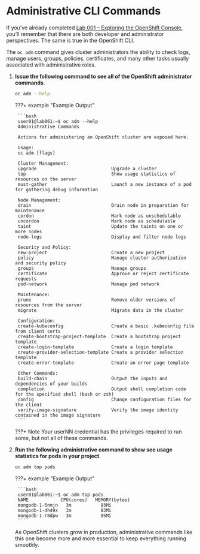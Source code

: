 # Administrative CLI Commands

If you’ve already completed [Lab 001 – Exploring the OpenShift Console](lab001-1.md), you’ll remember that there are both developer and administrator perspectives. The same is true in the OpenShift CLI. 

The `oc adm` command gives cluster administrators the ability to check logs, manage users, groups, policies, certificates, and many other tasks usually associated with administrative roles.

1. **Issue the following command to see all of the OpenShift administrator commands**.

    ```bash
    oc adm --help
    ```

    ???+ example "Example Output"

        ```bash
        user01@lab061:~$ oc adm --help
        Administrative Commands

        Actions for administering an OpenShift cluster are exposed here.

        Usage:
        oc adm [flags]

        Cluster Management:
        upgrade                            Upgrade a cluster
        top                                Show usage statistics of resources on the server
        must-gather                        Launch a new instance of a pod for gathering debug information

        Node Management:
        drain                              Drain node in preparation for maintenance
        cordon                             Mark node as unschedulable
        uncordon                           Mark node as schedulable
        taint                              Update the taints on one or more nodes
        node-logs                          Display and filter node logs

        Security and Policy:
        new-project                        Create a new project
        policy                             Manage cluster authorization and security policy
        groups                             Manage groups
        certificate                        Approve or reject certificate requests
        pod-network                        Manage pod network

        Maintenance:
        prune                              Remove older versions of resources from the server
        migrate                            Migrate data in the cluster

        Configuration:
        create-kubeconfig                  Create a basic .kubeconfig file from client certs
        create-bootstrap-project-template  Create a bootstrap project template
        create-login-template              Create a login template
        create-provider-selection-template Create a provider selection template
        create-error-template              Create an error page template

        Other Commands:
        build-chain                        Output the inputs and dependencies of your builds
        completion                         Output shell completion code for the specified shell (bash or zsh)
        config                             Change configuration files for the client
        verify-image-signature             Verify the image identity contained in the image signature
        ```

    ???+ Note
        Your userNN credential has the privileges required to run some, but not all of these commands.

1. **Run the following administrative command to show see usage statistics for pods in your project**.

    ```bash
    oc adm top pods
    ```

    ???+ example "Example Output"

        ```bash
        user01@lab061:~$ oc adm top pods
        NAME            CPU(cores)   MEMORY(bytes)   
        mongodb-1-5nmjn   3m           83Mi            
        mongodb-1-dh49x   3m           83Mi            
        mongodb-1-r8dpw   3m           85Mi
        ```

    As OpenShift clusters grow in production, administrative commands like this one become more and more essential to keep everything running smoothly.
